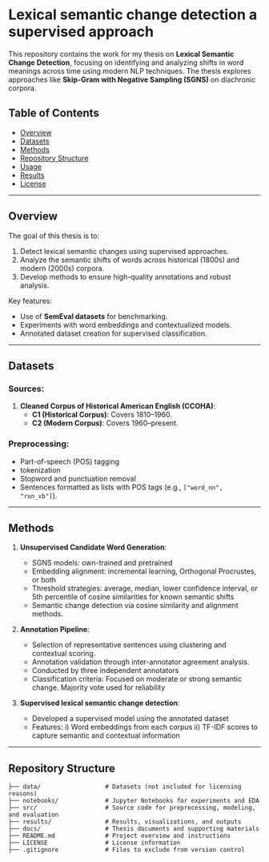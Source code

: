 # **Lexical semantic change detection a supervised approach**

This repository contains the work for my thesis on **Lexical Semantic Change Detection**, focusing on identifying and analyzing shifts in word meanings across time using modern NLP techniques. The thesis explores approaches like **Skip-Gram with Negative Sampling (SGNS)** on diachronic corpora.

## **Table of Contents**
- [Overview](#overview)
- [Datasets](#datasets)
- [Methods](#methods)
- [Repository Structure](#repository-structure)
- [Usage](#usage)
- [Results](#results)
- [License](#license)

---

## **Overview**
The goal of this thesis is to:
1. Detect lexical semantic changes using supervised approaches.
2. Analyze the semantic shifts of words across historical (1800s) and modern (2000s) corpora.
3. Develop methods to ensure high-quality annotations and robust analysis.

Key features:
- Use of **SemEval datasets** for benchmarking.
- Experiments with word embeddings and contextualized models.
- Annotated dataset creation for supervised classification.

---

## **Datasets**
### Sources:
1. **Cleaned Corpus of Historical American English (CCOHA)**:
   - **C1 (Historical Corpus)**: Covers 1810–1960.
   - **C2 (Modern Corpus)**: Covers 1960–present.

### Preprocessing:
- Part-of-speech (POS) tagging
- tokenization
- Stopword and punctuation removal
- Sentences formatted as lists with POS tags (e.g., `["word_nn", "run_vb"]`).

---

## **Methods**
1. **Unsupervised Candidate Word Generation**:
   - SGNS models: own-trained and pretrained
   - Embedding alignment: incremental learning, Orthogonal Procrustes, or both
   - Threshold strategies: average, median, lower confidence interval, or 5th percentile of cosine similarities for known semantic shifts
   - Semantic change detection via cosine similarity and alignment methods.

2. **Annotation Pipeline**:
   - Selection of representative sentences using clustering and contextual scoring.
   - Annotation validation through inter-annotator agreement analysis.
   - Conducted by three independent annotators
   - Classification criteria: Focused on moderate or strong semantic change. Majority vote used for reliability

3. **Supervised lexical semantic change detection**:
   - Developed a supervised model using the annotated dataset
   - Features: i) Word embeddings from each corpus ii) TF-IDF scores to capture semantic and contextual information


---

## **Repository Structure**
```plaintext
├── data/                  # Datasets (not included for licensing reasons)
├── notebooks/             # Jupyter Notebooks for experiments and EDA
├── src/                   # Source code for preprocessing, modeling, and evaluation
├── results/               # Results, visualizations, and outputs
├── docs/                  # Thesis documents and supporting materials
├── README.md              # Project overview and instructions
├── LICENSE                # License information
├── .gitignore             # Files to exclude from version control
